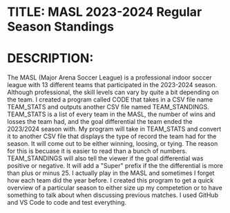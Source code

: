 # TITLE: MASL 2023-2024 Regular Season Standings
# DESCRIPTION:
The MASL (Major Arena Soccer League) is a professional indoor soccer league with 13 different teams that participated in the 2023-2024 season. Although professional, the skill levels can vary by quite a bit depending on the team. I created a program called CODE that takes in a CSV file name TEAM_STATS and outputs another CSV file named TEAM_STANDINGS. TEAM_STATS is a list of every team in the MASL, the number of wins and losses the team had, and the goal differential the team ended the 2023/2024 season with. My program will take in TEAM_STATS and convert it to another CSV file that displays the type of record the team had for the season. It will come out to be either winning, loosing, or tying. The reason for this is becuase it is easier to read than a bunch of numbers. TEAM_STANDINGS will also tell the viewer if the goal differential was positive or negative. It will add a "Super" prefix if the the differential is more than plus or minus 25. I actually play in the MASL and sometimes I forget how each team did the year before. I created this program to get a quick overview of a particular season to either size up my competetion or to have something to talk about when discussing previous matches. I used GitHub and VS Code to code and test everything. 
